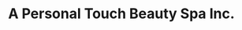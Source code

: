 ---
title: "A Personal Touch Beauty Spa Inc."
url: /new-hartford/a-personal-touch-beauty-spa-inc/
shop: Kosmetik
---